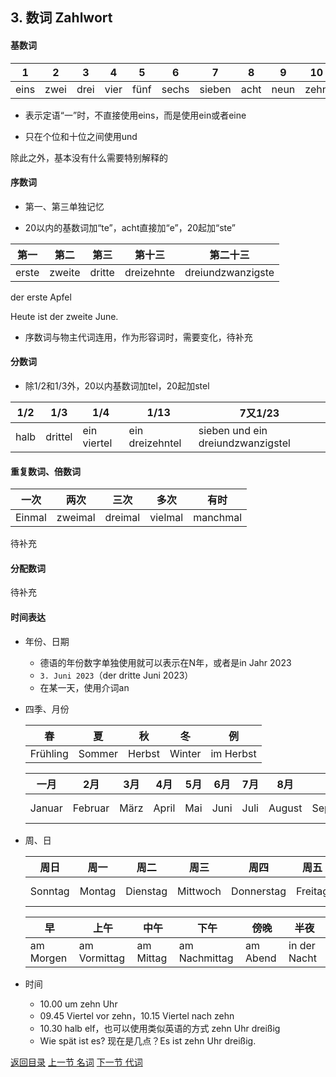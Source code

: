 ## 3. 数词 Zahlwort

#### 基数词

| 1    | 2    | 3    | 4    | 5    | 6     | 7      | 8    | 9    | 10   | 11   | 12    |
| ---- | ---- | ---- | ---- | ---- | ----- | ------ | ---- | ---- | ---- | ---- | ----- |
| eins | zwei | drei | vier | fünf | sechs | sieben | acht | neun | zehn | elf  | zwölf |

* 表示定语“一”时，不直接使用eins，而是使用ein或者eine

* 只在个位和十位之间使用und

除此之外，基本没有什么需要特别解释的

#### 序数词

* 第一、第三单独记忆

* 20以内的基数词加“te”，acht直接加“e”，20起加“ste”

| 第一  | 第二   | 第三   | 第十三     | 第二十三          |
| ----- | ------ | ------ | ---------- | ----------------- |
| erste | zweite | dritte | dreizehnte | dreiundzwanzigste |

der erste Apfel

Heute ist der zweite June.

* 序数词与物主代词连用，作为形容词时，需要变化，待补充

#### 分数词

* 除1/2和1/3外，20以内基数词加tel，20起加stel

| 1/2  | 1/3     | 1/4         | 1/13            | 7又1/23                           |
| ---- | ------- | ----------- | --------------- | --------------------------------- |
| halb | drittel | ein viertel | ein dreizehntel | sieben und ein dreiundzwanzigstel |

#### 重复数词、倍数词

| 一次   | 两次    | 三次    | 多次    | 有时     |
| ------ | ------- | ------- | ------- | -------- |
| Einmal | zweimal | dreimal | vielmal | manchmal |

待补充

#### 分配数词

待补充

#### 时间表达

* 年份、日期

  * 德语的年份数字单独使用就可以表示在N年，或者是in Jahr 2023
  * `3. Juni 2023`（der dritte Juni 2023）
  * 在某一天，使用介词an

* 四季、月份

  | 春       | 夏     | 秋     | 冬     | 例        |
  | -------- | ------ | ------ | ------ | --------- |
  | Frühling | Sommer | Herbst | Winter | im Herbst |

  | 一月   | 2月     | 3月  | 4月   | 5月  | 6月  | 7月  | 8月    | 9月       | 10月    | 11月     | 12月     | 例      |
  | ------ | ------- | ---- | ----- | ---- | ---- | ---- | ------ | --------- | ------- | -------- | -------- | ------- |
  | Januar | Februar | März | April | Mai  | Juni | Juli | August | September | Oktober | November | Dezember | im  Mai |

* 周、日

  | 周日    | 周一   | 周二     | 周三     | 周四       | 周五    | 周六    | 例        |
  | ------- | ------ | -------- | -------- | ---------- | ------- | ------- | --------- |
  | Sonntag | Montag | Dienstag | Mittwoch | Donnerstag | Freitag | Samstag | am Montag |

  | 早        | 上午         | 中午      | 下午          | 傍晚     | 半夜         |
  | --------- | ------------ | --------- | ------------- | -------- | ------------ |
  | am Morgen | am Vormittag | am Mittag | am Nachmittag | am Abend | in der Nacht |

* 时间

  * 10.00 um zehn Uhr
  * 09.45 Viertel vor zehn，10.15 Viertel nach zehn
  * 10.30 halb elf，也可以使用类似英语的方式 zehn Uhr dreißig
  * Wie spät ist es? 现在是几点？Es ist zehn Uhr dreißig.



[返回目录](../README.md) [上一节 名词](2-Nomen-名词.md) [下一节 代词](4-Pronomen-代词.md)